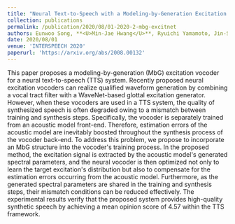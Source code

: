 ```yaml
---
title: "Neural Text-to-Speech with a Modeling-by-Generation Excitation Vocoder"
collection: publications
permalink: /publication/2020/08/01-2020-2-mbg-excitnet
authors: Eunwoo Song, **<U>Min-Jae Hwang</U>**, Ryuichi Yamamoto, Jin-Seob Kim, Ohsung Kwon, Jae-Min Kim
date: 2020/08/01
venue: 'INTERSPEECH 2020'
paperurl: 'https://arxiv.org/abs/2008.00132'
---
```

This paper proposes a modeling-by-generation (MbG) excitation vocoder for a neural text-to-speech (TTS) system. Recently proposed neural excitation vocoders can realize qualified waveform generation by combining a vocal tract filter with a WaveNet-based glottal excitation generator. However, when these vocoders are used in a TTS system, the quality of synthesized speech is often degraded owing to a mismatch between training and synthesis steps. Specifically, the vocoder is separately trained from an acoustic model front-end. Therefore, estimation errors of the acoustic model are inevitably boosted throughout the synthesis process of the vocoder back-end. To address this problem, we propose to incorporate an MbG structure into the vocoder&apos;s training process. In the proposed method, the excitation signal is extracted by the acoustic model&apos;s generated spectral parameters, and the neural vocoder is then optimized not only to learn the target excitation&apos;s distribution but also to compensate for the estimation errors occurring from the acoustic model. Furthermore, as the generated spectral parameters are shared in the training and synthesis steps, their mismatch conditions can be reduced effectively. The experimental results verify that the proposed system provides high-quality synthetic speech by achieving a mean opinion score of 4.57 within the TTS framework.
